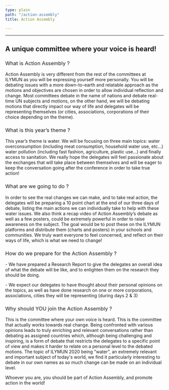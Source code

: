 ```yaml
---
type: plain
path: "/action-assembly"
title: Action Assembly

---
```

***

## **A unique committee where your voice is heard!**

### <span style="font-weight: 400;">What is Action Assembly ?</span>

<span style="font-weight: 400;">Action Assembly is very different from the rest of the committees at ILYMUN as you will be expressing yourself more personally. You will be debating issues with a more down-to-earth and relatable approach as the motions and objectives are chosen in order to allow individual reflection and change. Most committees debate in the name of nations and debate real-time UN subjects and motions, on the other hand, we will be debating motions that directly impact our way of life and delegates will be representing themselves (or cities, associations, corporations of their choice depending on the theme).  
</span>

### <span style="font-weight: 400;">What is this year’s theme ?</span>

<span style="font-weight: 400;"> This year’s theme is water. We will be focusing on three main topics: water overconsumption (including meat consumption, household water use, etc...) water pollution (including fast fashion, agriculture, plastic use...) and finally access to sanitation. We really hope the delegates will feel passionate about the exchanges that will take place between themselves and will be eager to keep the conversation going after the conference in order to take true action!</span>

### <span style="font-weight: 400;">What are we going to do ?</span>

<span style="font-weight: 400;"> In order to see the real changes we can make, and to take real action, the delegates will be preparing a 10 point chart at the end of our three days of debate, listing the main actions we can individually take to help with these water issues. We also think a recap video of Action Assembly’s debate as well as a few posters, could be extremely powerful in order to raise awareness on the subject. The goal would be to post these on the ILYMUN platforms and distribute them (charts and posters) in your schools and communities. We truly want everyone to feel concerned, and reflect on their ways of life, which is what we need to change!  
</span>

### <span style="font-weight: 400;">How do we prepare for the Action Assembly ?</span>

<span style="font-weight: 400;"></span>

\-  We have prepared a Research Report to give the delegates an overall idea of what the debate will be like, and to enlighten them on the research they should be doing.

\-  We expect our delegates to have thought about their personal opinions on the topics, as well as have done research on one or more corporations, associations, cities they will be representing (during days 2 & 3)

### <span style="font-weight: 400;">Why should YOU join the Action Assembly ?</span>

<span style="font-weight: 400;"> This is the committee where your own voice is heard. This is the committee that actually works towards real change. Being confronted with various opinions leads to truly enriching and relevant conversations rather than debating as assigned countries which, although being challenging and inspiring, is a form of debate that restricts the delegates to a specific point of view and makes it harder to relate on a personal level to the debated motions. The topic of ILYMUN 2020 being "water", an extremely relevant and important subject of today's world, we find it particularly interesting to debate in our own names as so much change can be made on an individual level.

Whoever you are, you should be part of Action Assembly, and promote action in the world!  
</span>